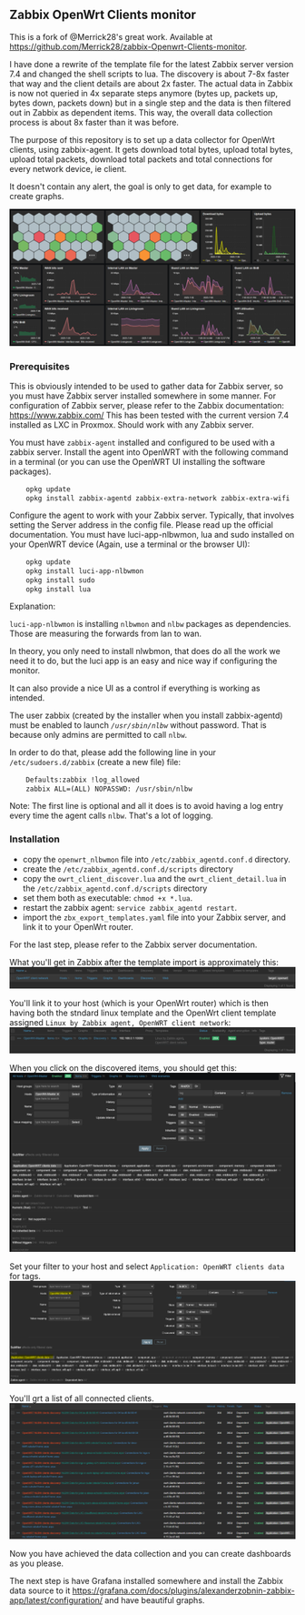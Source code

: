 
## Zabbix OpenWrt Clients monitor

This is a fork of @Merrick28's great work.
Available at https://github.com/Merrick28/zabbix-Openwrt-Clients-monitor.

I have done a rewrite of the template file for the latest Zabbix server version 7.4 and changed the shell scripts to lua. The discovery is about 7-8x faster that way and the client details are about 2x faster.
The actual data in Zabbix is now not queried in 4x separate steps anymore (bytes up, packets up, bytes down, packets down) but in a single step and the data is then filtered out in Zabbix as dependent items. This way, the overall data collection process is about 8x faster than it was before.


The purpose of this repository is to set up a data collector for OpenWrt clients, using zabbix-agent.
It gets download total bytes, upload total bytes, upload total packets, download total packets and total connections for every network device, ie client.

It doesn't contain any alert, the goal is only to get data, for example to create graphs.

![Zabbix Dashboard](./images/zabbix-dashboard.png)

### Prerequisites

This is obviously intended to be used to gather data for Zabbix server, so you must have Zabbix server installed somewhere in some manner.
For configuration of Zabbix server, please refer to the Zabbix documentation: https://www.zabbix.com/
This has been tested with the current version 7.4 installed as LXC in Proxmox. Should work with any Zabbix server.

You must have `zabbix-agent` installed and configured to be used with a zabbix server. Install the agent into OpenWRT with the following command in a terminal (or you can use the OpenWRT UI installing the software packages).
```
    opkg update
    opkg install zabbix-agentd zabbix-extra-network zabbix-extra-wifi
```
Configure the agent to work with your Zabbix server. Typically, that involves setting the Server address in the config file. Please read up the official documentation.
You must have luci-app-nlbwmon, lua and sudo installed on your OpenWRT device (Again, use a terminal or the browser UI):
```
    opkg update
    opkg install luci-app-nlbwmon
    opkg install sudo
    opkg install lua
```
Explanation:

`luci-app-nlbwmon` is installing `nlbwmon` and `nlbw` packages as dependencies. Those are measuring the forwards from lan to wan.

In theory, you only need to install nlwbmon, that does do all the work we need it to do, but the luci app is an easy and nice way if configuring the monitor.

It can also provide a nice UI as a control if everything is working as intended.

The user zabbix (created by the installer when you install zabbix-agentd) must be enabled to launch *`/usr/sbin/nlbw`* without password. That is because only admins are permitted to call `nlbw`.

In order to do that, please add the following line in your `/etc/sudoers.d/zabbix` (create a new file) file:
```
    Defaults:zabbix !log_allowed
    zabbix ALL=(ALL) NOPASSWD: /usr/sbin/nlbw
```
Note: The first line is optional and all it does is to avoid having a log entry every time the agent calls `nlbw`. That's a lot of logging.

### Installation

* copy the `openwrt_nlbwmon` file into `/etc/zabbix_agentd.conf.d` directory.
* create the `/etc/zabbix_agentd.conf.d/scripts` directory
* copy the `owrt_client_discover.lua` and the `owrt_client_detail.lua` in the `/etc/zabbix_agentd.conf.d/scripts` directory
* set them both as executable: `chmod +x *.lua`.
* restart the zabbix agent: `service zabbix_agentd restart`.
* import the `zbx_export_templates.yaml` file into your Zabbix server, and link it to your OpenWrt router.

For the last step, please refer to the Zabbix server documentation.

What you'll get in Zabbix after the template import is approximately this:
![Zabbix template](./images/zabbix-template.png)

You'll link it to your host (which is your OpenWrt router) which is then having both the stndard linux template and the OpenWrt client template assigned 
`Linux by Zabbix agent, OpenWRT client network`:
![Zabbix host](./images/zabbix-host.png)

When you click on the discovered items, you should get this:
![Zabbix host items](./images/zabbix-items.png)

Set your filter to your host and select `Application: OpenWRT clients data` for tags.
![Zabbix host filters](./images/zabbix-openwrt-client-filter.png)

You'll grt a list of all connected clients.
![OpenWrt client list](./images/zabbix-openwrt-clients.png)

Now you have achieved the data collection and you can create dashboards as you please.

The next step is have Grafana installed somewhere and install the Zabbix data source to it https://grafana.com/docs/plugins/alexanderzobnin-zabbix-app/latest/configuration/ and have beautiful graphs.
